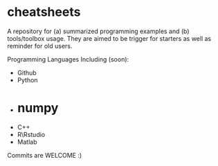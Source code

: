 # cheatsheets

A repository for (a) summarized programming examples and (b) tools/toolbox usage. They are aimed to be trigger for starters as well as reminder for old users.

Programming Languages Including (soon):
- Github
- Python
- # numpy
- C++
- R\Rstudio
- Matlab

Commits are WELCOME :)
